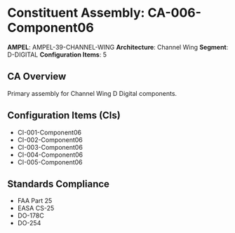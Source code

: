 # Constituent Assembly: CA-006-Component06

**AMPEL**: AMPEL-39-CHANNEL-WING
**Architecture**: Channel Wing
**Segment**: D-DIGITAL
**Configuration Items**: 5

## CA Overview
Primary assembly for Channel Wing D Digital components.

## Configuration Items (CIs)
- CI-001-Component06
- CI-002-Component06
- CI-003-Component06
- CI-004-Component06
- CI-005-Component06

## Standards Compliance
- FAA Part 25
- EASA CS-25
- DO-178C
- DO-254
